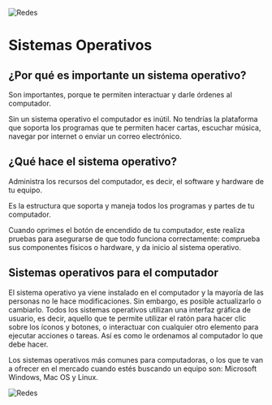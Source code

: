 ![Redes](https://dtyoc.files.wordpress.com/2016/09/so-moviles-logos.jpg)


# Sistemas Operativos


## ¿Por qué es importante un sistema operativo?

Son importantes, porque te permiten interactuar y darle órdenes al computador. 

Sin un sistema operativo el computador es inútil. No tendrías la plataforma que soporta los programas que te permiten hacer cartas, escuchar música, navegar por internet o enviar un correo electrónico.

## ¿Qué hace el sistema operativo?

Administra los recursos del computador, es decir, el software y hardware de tu equipo. 

Es la estructura que soporta y maneja todos los programas y partes de tu computador.

Cuando oprimes el botón de encendido de tu computador, este realiza pruebas para asegurarse de que todo funciona correctamente: comprueba sus componentes físicos o hardware, y da inicio al sistema operativo.

## Sistemas operativos para el computador
El sistema operativo ya viene instalado en el computador y la mayoría de las personas no le hace modificaciones. Sin embargo, es posible actualizarlo o cambiarlo.
Todos los sistemas operativos utilizan una interfaz gráfica de usuario, es decir, aquello que te permite utilizar el ratón para hacer clic sobre los íconos y botones, o interactuar con cualquier otro elemento para ejecutar acciones o tareas. Así es como le ordenamos al computador lo que debe hacer.


Los sistemas operativos más comunes para computadoras, o los que te van a ofrecer en el mercado cuando estés buscando un equipo son: Microsoft Windows, Mac OS  y Linux.

![Redes](https://dtyoc.files.wordpress.com/2016/09/so-moviles-logos.jpg)
